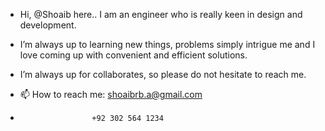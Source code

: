 - Hi, @Shoaib here.. I am an engineer who is really keen in design and development.
- I’m always up to learning new things, problems simply intrigue me and I love coming up with convenient and efficient solutions.
- I’m always up for collaborates, so please do not hesitate to reach me.

- 📫 How to reach me: shoaibrb.a@gmail.com
-                     +92 302 564 1234
